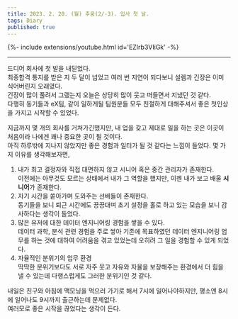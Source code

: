 ```yaml
---
title: 2023. 2. 20. (월) 추움(2/-3). 입사 첫 날.
tags: Diary
published: true
---
```


<!--more-->

{%- include extensions/youtube.html id='EZIrb3VIiGk' -%}

---

드디어 회사에 첫 발을 내딛었다. \
최종합격 통지를 받은 지 두 달이 넘었고 여러 번 지연이 되다보니 설렘과 긴장은 이미 식어버린지 오래였다. \
긴장이 많이 풀려서 그랬는지 오늘은 상당히 많이 웃고 떠들면서 지냈던 것 같다. \
다행히 동기들과 eX팀, 같이 일하게될 팀원분들 모두 친절하게 대해주셔서 좋은 첫인상을 가지고 시작할 수 있었다.

지금까지 몇 개의 회사를 거쳐가긴했지만, 내 업을 갖고 제대로 일을 하는 곳은 이곳이 처음이라 나에겐 꽤나 중요한 곳이 될 것이다. \
아직 하루밖에 지나지 않았지만 좋은 경험과 일터가 될 것 같다는 느낌이 들었다. 몇 가지 이유를 생각해보자면,

1. 내가 최고 결정자와 직접 대면하지 않고 시니어 혹은 중간 관리자가 존재한다. \
   이전에는 아무것도 모르는 상태에서 내가 그 역할을 했지만, 이젠 내가 보고 배울 **시니어**가 존재한다.
2. 자기 시간을 쏟아가며 도와주는 선배들이 존재한다. \
   동기들을 보니 퇴근 시간에도 끙끙대며 초기 설정을 홀로 하고 있는 모습을 보니 감사하다는 생각이 들었다.
3. 많은 유저에 대한 데이터 엔지니어링 경험을 쌓을 수 있다. \
   데이터 과학, 분석 관련 경험을 주로 쌓아 기존에 목표하였던 데이터 엔지니어링 업무를 하는 것에 대하여 어려움을 겪고 있었는데 오히려 그 일을 경험할 수 있게 되었다.
4. 자율적인 분위기의 업무 환경 \
   딱딱한 분위기보다도 서로 자주 웃고 자유와 자율을 보장해주는 환경에서 더 힘을 낼 수 있는데 다행스럽게도 그러한 분위기인 것 같다.

내일은 친구와 아침에 맥모닝을 먹으러 가기로 해서 7시에 일어나야하지만, 평소엔 8시에 일어나도 9시까지 출근하는데 문제없다. \
여러모로 좋은 시작을 끊었다는 생각이 든다.